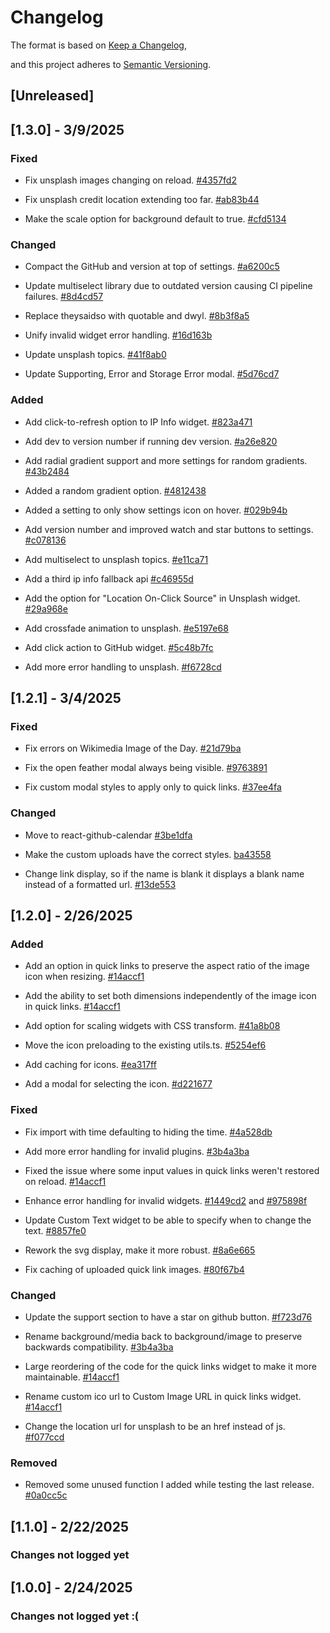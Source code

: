 # Changelog

The format is based on [Keep a Changelog](https://keepachangelog.com/en/1.1.0/),

and this project adheres to [Semantic Versioning](https://semver.org/spec/v2.0.0.html).

## [Unreleased]

## [1.3.0] - 3/9/2025

### Fixed

- Fix unsplash images changing on reload. [#4357fd2](https://github.com/BookCatKid/tabliss-maintained/commit/4357fd293d8dbe7b41ff3d1310bf84b2bf18b799)

- Fix unsplash credit location extending too far. [#ab83b44](https://github.com/BookCatKid/tabliss-maintained/commit/ab83b449512b685fb89dd361a852e02c653f9047)

- Make the scale option for background default to true. [#cfd5134](https://github.com/BookCatKid/tabliss-maintained/commit/cfd51340cf89a15b55bef91fe43a6125301be5b1)

### Changed

- Compact the GitHub and version at top of settings. [#a6200c5](https://github.com/BookCatKid/tabliss-maintained/commit/a6200c5e75a4d60a39a149b0b682c6946599afe8)

- Update multiselect library due to outdated version causing CI pipeline failures. [#8d4cd57](https://github.com/BookCatKid/tabliss-maintained/commit/8d4cd571cd81d486fd8ebfaa5083cdc8ed8c86d0)

- Replace theysaidso with quotable and dwyl. [#8b3f8a5](https://github.com/BookCatKid/tabliss-maintained/commit/8b3f8a52ed853c57e2fb08fd3b20880d52cabbbd)

- Unify invalid widget error handling. [#16d163b](https://github.com/BookCatKid/tabliss-maintained/commit/16d163bb65984c45f02351ea0bc5fb1a87aa7ffc)

- Update unsplash topics. [#41f8ab0](https://github.com/BookCatKid/tabliss-maintained/commit/41f8ab00d87143fd6f59dda8fa3111620e32647c)

- Update Supporting, Error and Storage Error modal. [#5d76cd7](https://github.com/BookCatKid/tabliss-maintained/commit/5d76cd7bba2cd4b1e381153773305ce87f2a279f)

### Added

- Add click-to-refresh option to IP Info widget. [#823a471](https://github.com/BookCatKid/tabliss-maintained/commit/823a471e731da7c5e1b9eb4dce646bb08f428ecd)

- Add dev to version number if running dev version. [#a26e820](https://github.com/BookCatKid/tabliss-maintained/commit/a26e820e369e0fa79232a5de500a27f84778833d)

- Add radial gradient support and more settings for random gradients. [#43b2484](https://github.com/BookCatKid/tabliss-maintained/commit/43b2484ba39f2324c7fac9773012d83af335c52a)

- Added a random gradient option. [#4812438](https://github.com/BookCatKid/tabliss-maintained/commit/4812438df7ff55bec9041d8cb62a09bc80ca134c)

- Added a setting to only show settings icon on hover. [#029b94b](https://github.com/BookCatKid/tabliss-maintained/commit/029b94bfacd1a79f024a58475db7eee84da992f6)

- Add version number and improved watch and star buttons to settings. [#c078136](https://github.com/BookCatKid/tabliss-maintained/commit/c0781363c7ddde7a5db5caf40a6d513fa80234c2)

- Add multiselect to unsplash topics. [#e11ca71](https://github.com/BookCatKid/tabliss-maintained/commit/e11ca71f8670c0013c697741fb2ed20c68df0d20)

- Add a third ip info fallback api [#c46955d](https://github.com/BookCatKid/tabliss-maintained/commit/c46955dc532aed2a4c4db7676ca16b0d145f1f35)

- Add the option for "Location On-Click Source" in Unsplash widget. [#29a968e](https://github.com/BookCatKid/tabliss-maintained/commit/29a968e694c8ab3943f4fb4c84a9356b4445204d)

- Add crossfade animation to unsplash. [#e5197e68](https://github.com/BookCatKid/tabliss-maintained/commit/e5197e68a35e35a1730af973de98c81eb629098c)

- Add click action to GitHub widget. [#5c48b7fc](https://github.com/BookCatKid/tabliss-maintained/commit/5c48b7fc4e6376b0c6b1b92b196059769d393608)

- Add more error handling to unsplash. [#f6728cd](https://github.com/BookCatKid/tabliss-maintained/commit/f6728cdf9c5fbc18e67341ca976f39785623d9da)

## [1.2.1] - 3/4/2025

### Fixed

- Fix errors on Wikimedia Image of the Day. [#21d79ba](https://github.com/BookCatKid/tabliss-maintained/commit/21d79bada0ede075772098e7ba99e3045e17af54)

- Fix the open feather modal always being visible. [#9763891](https://github.com/BookCatKid/tabliss-maintained/commit/976389118713eb53071caa31c66afed963f34b66)

- Fix custom modal styles to apply only to quick links. [#37ee4fa](https://github.com/BookCatKid/tabliss-maintained/commit/37ee4fa4e4d552cfad6f404afa0a1931c2833f42)

### Changed

- Move to react-github-calendar [#3be1dfa](https://github.com/BookCatKid/tabliss-maintained/commit/3be1dfa53f751c7cadb526283788060f52a4075b)

- Make the custom uploads have the correct styles. [ba43558](https://github.com/BookCatKid/tabliss-maintained/commit/ba435588e1de85ad2704fd366370962d53a9c589)

- Change link display, so if the name is blank it displays a blank name instead of a formatted url. [#13de553](https://github.com/BookCatKid/tabliss-maintained/commit/13de5537c39d4ae17b194cbed5afd1ae4d62e7fe)

## [1.2.0] - 2/26/2025

### Added

- Add an option in quick links to preserve the aspect ratio of the image icon when resizing. [#14accf1](https://github.com/BookCatKid/tabliss-maintained/commit/14accf1b9feaf556bbca2a67c87b8e972cc09ab3)

- Add the ability to set both dimensions independently of the image icon in quick links. [#14accf1](https://github.com/BookCatKid/tabliss-maintained/commit/14accf1b9feaf556bbca2a67c87b8e972cc09ab3)

- Add option for scaling widgets with CSS transform. [#41a8b08](https://github.com/BookCatKid/tabliss-maintained/commit/41a8b0821e6a09fe438d7389f597b63008363f8c)

- Move the icon preloading to the existing utils.ts. [#5254ef6](https://github.com/BookCatKid/tabliss-maintained/commit/5254ef6d889c1266def0587088695f54ac47580c)

- Add caching for icons. [#ea317ff](https://github.com/BookCatKid/tabliss-maintained/commit/ea317ff29fb48a65ff0c585d347d8cec097962de)

- Add a modal for selecting the icon. [#d221677](https://github.com/BookCatKid/tabliss-maintained/commit/d2216777af3be64366a97bb09f3a273afc116cc5)

### Fixed

- Fix import with time defaulting to hiding the time. [#4a528db](https://github.com/BookCatKid/tabliss-maintained/commit/4a528db4cb708b0f009de29b3c99b50df4cda05c)

- Add more error handling for invalid plugins. [#3b4a3ba](https://github.com/BookCatKid/tabliss-maintained/commit/3b4a3ba9d888e7d62e8e3591eebf8e0aec39feb0)

- Fixed the issue where some input values in quick links weren't restored on reload. [#14accf1](https://github.com/BookCatKid/tabliss-maintained/commit/14accf1b9feaf556bbca2a67c87b8e972cc09ab3)

- Enhance error handling for invalid widgets. [#1449cd2](https://github.com/BookCatKid/tabliss-maintained/commit/1449cd25fb2c1f1c904e5783a3c2877377bd338b) and [#975898f](https://github.com/BookCatKid/tabliss-maintained/commit/975898f4e5a0c6afb48a63c0e75d5f643b01bd82)

- Update Custom Text widget to be able to specify when to change the text. [#8857fe0](https://github.com/BookCatKid/tabliss-maintained/commit/8857fe0d082ce637d131f0edac0ee5310cf67c16)

- Rework the svg display, make it more robust. [#8a6e665](https://github.com/BookCatKid/tabliss-maintained/commit/8a6e66547dac735fd648174a96ebede439492377)

- Fix caching of uploaded quick link images. [#80f67b4](https://github.com/BookCatKid/tabliss-maintained/commit/80f67b4e58b2fbedc36779b5537d1432a94447ed)

### Changed

- Update the support section to have a star on github button. [#f723d76](https://github.com/BookCatKid/tabliss-maintained/commit/f723d7602689fe7a79d5210d211bf88657620c03)

- Rename background/media back to background/image to preserve backwards compatibility. [#3b4a3ba](https://github.com/BookCatKid/tabliss-maintained/commit/3b4a3ba9d888e7d62e8e3591eebf8e0aec39feb0)

- Large reordering of the code for the quick links widget to make it more maintainable. [#14accf1](https://github.com/BookCatKid/tabliss-maintained/commit/14accf1b9feaf556bbca2a67c87b8e972cc09ab3)

- Rename custom ico url to Custom Image URL in quick links widget. [#14accf1](https://github.com/BookCatKid/tabliss-maintained/commit/14accf1b9feaf556bbca2a67c87b8e972cc09ab3)

- Change the location url for unsplash to be an href instead of js. [#f077ccd](https://github.com/BookCatKid/tabliss-maintained/commit/f077ccd6f0c298c6ef18bd70ff9a3c3dd38f3625)

### Removed

- Removed some unused function I added while testing the last release. [#0a0cc5c](https://github.com/BookCatKid/tabliss-maintained/commit/0a0cc5c6e7997c009bb67f58bf1b00b3de780651)

## [1.1.0] - 2/22/2025

### Changes not logged yet

## [1.0.0] - 2/24/2025

### Changes not logged yet :(

